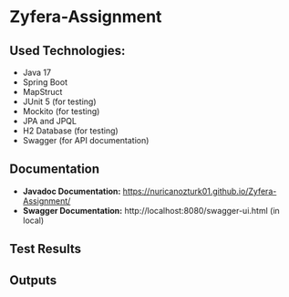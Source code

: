 # Zyfera-Assignment

## Used Technologies:

- Java 17
- Spring Boot
- MapStruct
- JUnit 5 (for testing)
- Mockito (for testing)
- JPA and JPQL
- H2 Database (for testing)
- Swagger (for API documentation)

## Documentation

- **Javadoc Documentation:** https://nuricanozturk01.github.io/Zyfera-Assignment/
- **Swagger Documentation:** http://localhost:8080/swagger-ui.html (in local)


## Test Results



## Outputs
